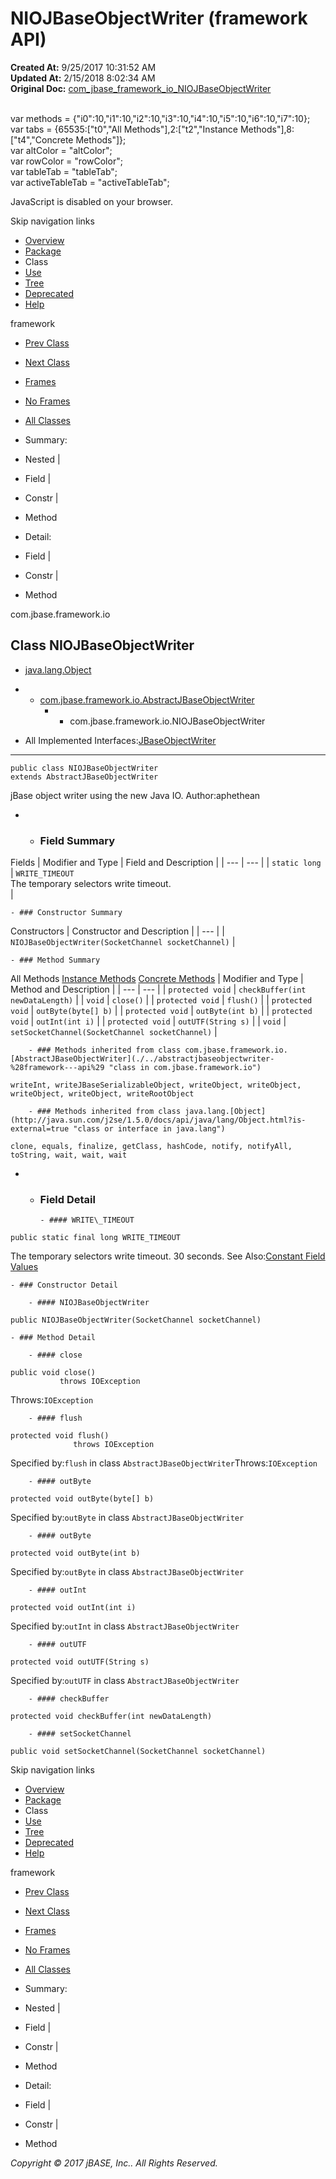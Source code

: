 # NIOJBaseObjectWriter (framework   API)

**Created At:** 9/25/2017 10:31:52 AM  
**Updated At:** 2/15/2018 8:02:34 AM  
**Original Doc:** [com_jbase_framework_io_NIOJBaseObjectWriter](https://docs.jbase.com/39220-io/com_jbase_framework_io_NIOJBaseObjectWriter)  

<!--<br>    try {<br>        if (location.href.indexOf('is-external=true') == -1) {<br>            parent.document.title="NIOJBaseObjectWriter (framework   API)";<br>        }<br>    }<br>    catch(err) {<br>    }<br>//--><br>var methods = {"i0":10,"i1":10,"i2":10,"i3":10,"i4":10,"i5":10,"i6":10,"i7":10};<br>var tabs = {65535:["t0","All Methods"],2:["t2","Instance Methods"],8:["t4","Concrete Methods"]};<br>var altColor = "altColor";<br>var rowColor = "rowColor";<br>var tableTab = "tableTab";<br>var activeTableTab = "activeTableTab";
JavaScript is disabled on your browser.

Skip navigation links

- [Overview](../../../../overview-summary.html)
- [Package](./../com.jbase.framework.io-%28framework---api%29)
- Class
- [Use](./../class-use/uses-of-class-com.jbase.framework.io.niojbaseobjectwriter-%28framework---api%29)
- [Tree](./../com.jbase.framework.io-class-hierarchy-%28framework---api%29)
- [Deprecated](../../../../deprecated-list.html)
- [Help](../../../../help-doc.html)


framework <br>

- [Prev Class](./../niojbaseobjectreader-%28framework---api%29 "class in com.jbase.framework.io")
- [Next Class](./../objectfactory-%28framework---api%29 "class in com.jbase.framework.io")


- [Frames](./.)
- [No Frames](./.)


- [All Classes](../../../../allclasses-noframe.html)


<!--<br>  allClassesLink = document.getElementById("allclasses\_navbar\_top");<br>  if(window==top) {<br>    allClassesLink.style.display = "block";<br>  }<br>  else {<br>    allClassesLink.style.display = "none";<br>  }<br>  //-->

- Summary:
- Nested |
- Field |
- Constr |
- Method


- Detail:
- Field |
- Constr |
- Method

com.jbase.framework.io

## Class NIOJBaseObjectWriter

- [java.lang.Object](http://java.sun.com/j2se/1.5.0/docs/api/java/lang/Object.html?is-external=true "class or interface in java.lang")
- - [com.jbase.framework.io.AbstractJBaseObjectWriter](./../abstractjbaseobjectwriter-%28framework---api%29 "class in com.jbase.framework.io")
    - - com.jbase.framework.io.NIOJBaseObjectWriter


- All Implemented Interfaces:[JBaseObjectWriter](./../jbaseobjectwriter-%28framework---api%29 "interface in com.jbase.framework.io")
* * *


```
public class NIOJBaseObjectWriter
extends AbstractJBaseObjectWriter
```

jBase object writer using the new Java IO.
Author:aphethean

- - ### Field Summary


Fields | Modifier and Type | Field and Description |
| --- | --- |
| `static long` | `WRITE_TIMEOUT`<br>The temporary selectors write timeout.<br> |


    - ### Constructor Summary


Constructors | Constructor and Description |
| --- |
| `NIOJBaseObjectWriter(SocketChannel socketChannel)`  |


    - ### Method Summary


All Methods [Instance Methods](javascript:show%282%29;) [Concrete Methods](javascript:show%288%29;) | Modifier and Type | Method and Description |
| --- | --- |
| `protected void` | `checkBuffer(int newDataLength)`  |
| `void` | `close()`  |
| `protected void` | `flush()`  |
| `protected void` | `outByte(byte[] b)`  |
| `protected void` | `outByte(int b)`  |
| `protected void` | `outInt(int i)`  |
| `protected void` | `outUTF(String s)`  |
| `void` | `setSocketChannel(SocketChannel socketChannel)`  |


        - ### Methods inherited from class com.jbase.framework.io.[AbstractJBaseObjectWriter](./../abstractjbaseobjectwriter-%28framework---api%29 "class in com.jbase.framework.io")
`writeInt, writeJBaseSerializableObject, writeObject, writeObject, writeObject, writeObject, writeRootObject`


        - ### Methods inherited from class java.lang.[Object](http://java.sun.com/j2se/1.5.0/docs/api/java/lang/Object.html?is-external=true "class or interface in java.lang")
`clone, equals, finalize, getClass, hashCode, notify, notifyAll, toString, wait, wait, wait`

- - ### Field Detail

        - #### WRITE\_TIMEOUT

```
public static final long WRITE_TIMEOUT
```

The temporary selectors write timeout.  30 seconds.
See Also:[Constant Field Values](../../../../constant-values.html#com.jbase.framework.io.NIOJBaseObjectWriter.WRITE_TIMEOUT)


    - ### Constructor Detail

        - #### NIOJBaseObjectWriter

```
public NIOJBaseObjectWriter(SocketChannel socketChannel)
```


    - ### Method Detail

        - #### close

```
public void close()
           throws IOException
```
Throws:`IOException`


        - #### flush

```
protected void flush()
              throws IOException
```
Specified by:`flush` in class `AbstractJBaseObjectWriter`Throws:`IOException`


        - #### outByte

```
protected void outByte(byte[] b)
```
Specified by:`outByte` in class `AbstractJBaseObjectWriter`


        - #### outByte

```
protected void outByte(int b)
```
Specified by:`outByte` in class `AbstractJBaseObjectWriter`


        - #### outInt

```
protected void outInt(int i)
```
Specified by:`outInt` in class `AbstractJBaseObjectWriter`


        - #### outUTF

```
protected void outUTF(String s)
```
Specified by:`outUTF` in class `AbstractJBaseObjectWriter`


        - #### checkBuffer

```
protected void checkBuffer(int newDataLength)
```


        - #### setSocketChannel

```
public void setSocketChannel(SocketChannel socketChannel)
```

Skip navigation links

- [Overview](../../../../overview-summary.html)
- [Package](./../com.jbase.framework.io-%28framework---api%29)
- Class
- [Use](./../class-use/uses-of-class-com.jbase.framework.io.niojbaseobjectwriter-%28framework---api%29)
- [Tree](./../com.jbase.framework.io-class-hierarchy-%28framework---api%29)
- [Deprecated](../../../../deprecated-list.html)
- [Help](../../../../help-doc.html)


framework <br>

- [Prev Class](./../niojbaseobjectreader-%28framework---api%29 "class in com.jbase.framework.io")
- [Next Class](./../objectfactory-%28framework---api%29 "class in com.jbase.framework.io")


- [Frames](./.)
- [No Frames](./.)


- [All Classes](../../../../allclasses-noframe.html)


<!--<br>  allClassesLink = document.getElementById("allclasses\_navbar\_bottom");<br>  if(window==top) {<br>    allClassesLink.style.display = "block";<br>  }<br>  else {<br>    allClassesLink.style.display = "none";<br>  }<br>  //-->

- Summary:
- Nested |
- Field |
- Constr |
- Method


- Detail:
- Field |
- Constr |
- Method

*Copyright © 2017 jBASE, Inc.. All Rights Reserved.*
